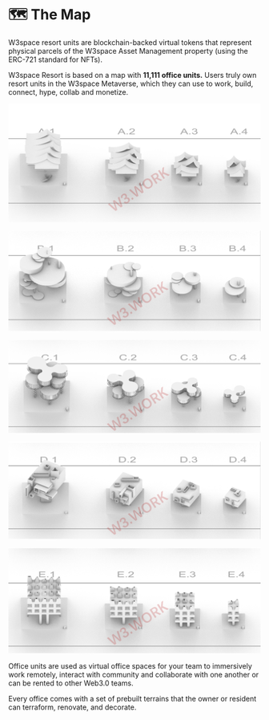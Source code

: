 # 🗺 The Map

W3space resort units are blockchain-backed virtual tokens that represent physical parcels of the W3space Asset Management property (using the ERC-721 standard for NFTs).&#x20;

W3space Resort is based on a map with **11,111 office units.** Users truly own resort units in the W3space Metaverse, which they can use to work, build, connect, hype, collab and monetize.&#x20;

![](../../.gitbook/assets/9.png)

![](../../.gitbook/assets/10.png)

![](../../.gitbook/assets/11.png)

![](../../.gitbook/assets/12.png)

![](../../.gitbook/assets/13.png)

Office units are used as virtual office spaces for your team to immersively work remotely, interact with community and collaborate with one another or can be rented to other Web3.0 teams.&#x20;

Every office comes with a set of prebuilt terrains that the owner or resident can terraform, renovate, and decorate.
